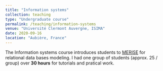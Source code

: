 ```yaml
---
title: "Information systems"
collection: teaching
type: "Undergraduate course"
permalink: /teaching/information-systems
venue: "Université Clermont Auvergne, ISIMA"
date: 2020-09-16
location: "Aubière, France"
---
```


The Information systems course introduces students to [MERISE](https://en.wikipedia.org/wiki/Merise) for relational data bases modeling.
I had one group of students (approx. 25 / group) over **30 hours** for tutorials and pratical work.
